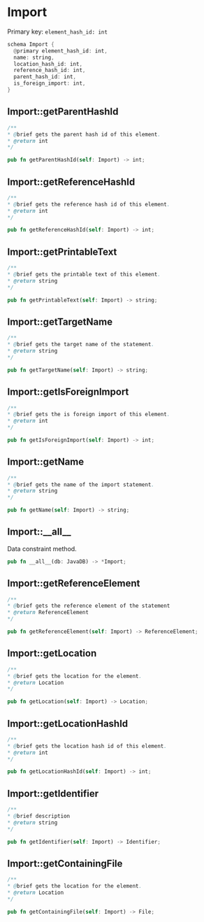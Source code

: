 # Import

Primary key: `element_hash_id: int`

```rust
schema Import {
  @primary element_hash_id: int,
  name: string,
  location_hash_id: int,
  reference_hash_id: int,
  parent_hash_id: int,
  is_foreign_import: int,
}
```
## Import::getParentHashId

```java
/**
* @brief gets the parent hash id of this element.
* @return int
*/
```
```rust
pub fn getParentHashId(self: Import) -> int;
```
## Import::getReferenceHashId

```java
/**
* @brief gets the reference hash id of this element.
* @return int
*/
```
```rust
pub fn getReferenceHashId(self: Import) -> int;
```
## Import::getPrintableText

```java
/**
* @brief gets the printable text of this element.
* @return string
*/
```
```rust
pub fn getPrintableText(self: Import) -> string;
```
## Import::getTargetName

```java
/**
* @brief gets the target name of the statement.
* @return string 
*/
```
```rust
pub fn getTargetName(self: Import) -> string;
```
## Import::getIsForeignImport

```java
/**
* @brief gets the is foreign import of this element.
* @return int
*/
```
```rust
pub fn getIsForeignImport(self: Import) -> int;
```
## Import::getName

```java
/**
* @brief gets the name of the import statement.
* @return string 
*/
```
```rust
pub fn getName(self: Import) -> string;
```
## Import::\_\_all\_\_

Data constraint method.

```rust
pub fn __all__(db: JavaDB) -> *Import;
```
## Import::getReferenceElement

```java
/**
* @brief gets the reference element of the statement
* @return ReferenceElement 
*/
```
```rust
pub fn getReferenceElement(self: Import) -> ReferenceElement;
```
## Import::getLocation

```java
/**
* @brief gets the location for the element.
* @return Location
*/
```
```rust
pub fn getLocation(self: Import) -> Location;
```
## Import::getLocationHashId

```java
/**
* @brief gets the location hash id of this element.
* @return int
*/
```
```rust
pub fn getLocationHashId(self: Import) -> int;
```
## Import::getIdentifier

```java
/**
* @brief description
* @return string 
*/
```
```rust
pub fn getIdentifier(self: Import) -> Identifier;
```
## Import::getContainingFile

```java
/**
* @brief gets the location for the element.
* @return Location
*/
```
```rust
pub fn getContainingFile(self: Import) -> File;
```
